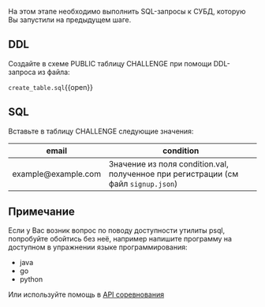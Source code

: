На этом этапе необходимо выполнить SQL-запросы к СУБД, которую Вы запустили на предыдущем шаге.

## DDL

Создайте в схеме PUBLIC таблицу CHALLENGE при помощи DDL-запроса из файла:

`create_table.sql`{{open}}

## SQL

Вставьте в таблицу CHALLENGE следующие значения:

| email                | condition     |
| -------------------- | ------------- |
| example@<area>example.com  | Значение из поля condition.val, полученное при регистрации (см файл `signup.json`)   |

## Примечание

Если у Вас возник вопрос по поводу доступности утилиты psql, попробуйте обойтись без неё, например напишите программу на доступном в упражнении языке программирования:

* java
* go
* python

Или используйте помощь в [API соревнования](/challenge/doc/swagger/index.html#/default/post_help)

